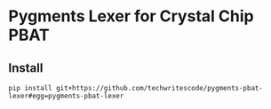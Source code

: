 # Pygments Lexer for Crystal Chip PBAT

## Install

```shell
pip install git+https://github.com/techwritescode/pygments-pbat-lexer#egg=pygments-pbat-lexer
```
